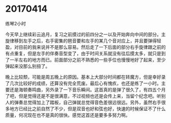 # 20170414

练琴2小时

今天早上继续彩云追月，复习之前摸过的前四分之一以及开始奔向中间的部分。主旋律移到左手之后，右手密集的琶音要和左手的某几个音对应上，并且要弹得轻盈，对目前的我来说并不是那么容易。然后走了一下后面的部分右手旋律跟之前的有点重复，但是左手的伴奏音型变了，由于时间关系就没有往后摸太多，就只是到了一半左右的地方而已。前面部分之前不熟悉的一些手位也慢慢地好了起来，至少弹起来没那么别扭了。

晚上比较颓，可能是周五晚上的原因。基本上大部分时间都在转魔方，但是幸好录了几次比较好的成绩，还算没有完全荒废。最后心有愧疚，也还是练了一小时。主要还是海顿奏鸣曲，另外录了一下音乐瞬间。这首真的是弹了很久了，有四五个月了吧，但是觉得还是不是很满意，不过视频也还是会传上来，当留个纪念吧。听别人的弹奏总觉得加上了踏板，自己弹就总觉得音色差很远很远。另外，虽然右手很多地方已经比之前自然了不少，但是双音也好和弦也好，快速的时候保证不了什么质量，何况现在也不是真的很快。感觉这首还是要多多努力啊。
